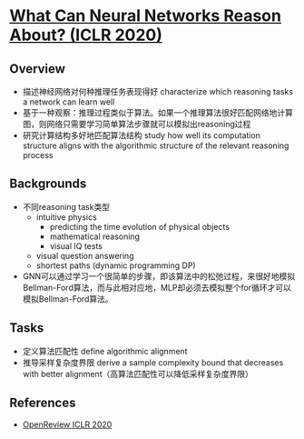 # [What Can Neural Networks Reason About? (ICLR 2020)](https://drive.google.com/file/d/1ApY68JtZrzBV8t8i13BWL3q5ZBLGX-qK/view?usp=drivesdk)

## Overview
- 描述神经网络对何种推理任务表现得好 characterize which reasoning tasks a network can learn well
- 基于一种观察：推理过程类似于算法。如果一个推理算法很好匹配网络地计算图，则网络只需要学习简单算法步骤就可以模拟出reasoning过程
- 研究计算结构多好地匹配算法结构 study how well its computation structure aligns with the algorithmic structure of the relevant reasoning process

## Backgrounds
- 不同reasoning task类型
  - intuitive physics
    - predicting the time evolution of physical objects
    - mathematical reasoning
    - visual IQ tests
  - visual question answering
  - shortest paths (dynamic programming DP)
- GNN可以通过学习一个很简单的步骤，即该算法中的松弛过程，来很好地模拟Bellman-Ford算法，而与此相对应地，MLP却必须去模拟整个for循环才可以模拟Bellman-Ford算法。
  

## Tasks
- 定义算法匹配性 define algorithmic alignment
- 推导采样复杂度界限 derive a sample complexity bound that decreases with better alignment（高算法匹配性可以降低采样复杂度界限）

## References
- [OpenReview ICLR 2020](https://openreview.net/forum?id=rJxbJeHFPS)